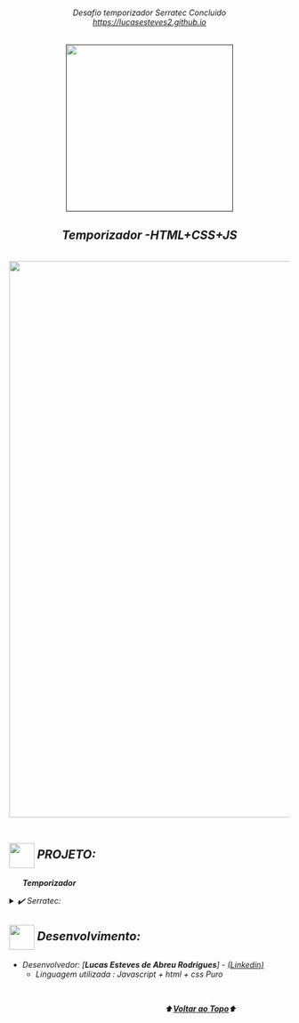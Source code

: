 <div align="center">
<i><h6>Desafio temporizador Serratec Concluido <br>
<a href=https://lucasesteves2.github.io/-SERRATEC-Temporizador>https://lucasesteves2.github.io</>
</div>
<a name="back-to-top">

<p align="center">
  <a href="">
    <img width="300px" src="" alt="">
   </a>
</p>

 <p>
    <h2 align="center">
  Temporizador -HTML+CSS+JS 
  </h2>
  </p> 
  </br>

<div align="center">
  <img width="1000px" src="https://github.com/LucasEsteves2/-Desafio-Serratec---Temporizador/blob/main/temporizador.gif">
</div>
<br>

## <img height="45px" align="center" src="https://github.com/luqui2/Sistema-para-Viagens-/blob/main/src/imagens/foguete.gif">   PROJETO:
&nbsp;&nbsp;&nbsp;&nbsp;&nbsp;&nbsp;**Temporizador**  

<details>
  <summary>✔️ Serratec:</summary>
     
  </details>



##     

  
 
## <img height="45px" align="center" src="https://github.com/luqui2/Sistema-para-Viagens-/blob/main/src/imagens/set.gif">   Desenvolvimento:
- Desenvolvedor: [**Lucas Esteves de Abreu Rodrigues**] - [(*Linkedin*)](https://www.linkedin.com/in/lucas-esteves-de-abreu-rodrigues-848b841ba/)
  <br>
  - Linguagem utilizada : Javascript + html + css Puro
 

 
<br> 

</p>

&emsp;&emsp;&emsp;&emsp;&emsp;&emsp;&emsp;&emsp;&emsp;&emsp;&emsp;&emsp;&emsp;&emsp;&emsp;&emsp;&emsp;&emsp;&emsp;&emsp;⬆️[**Voltar ao Topo**](#back-to-top)⬆️
